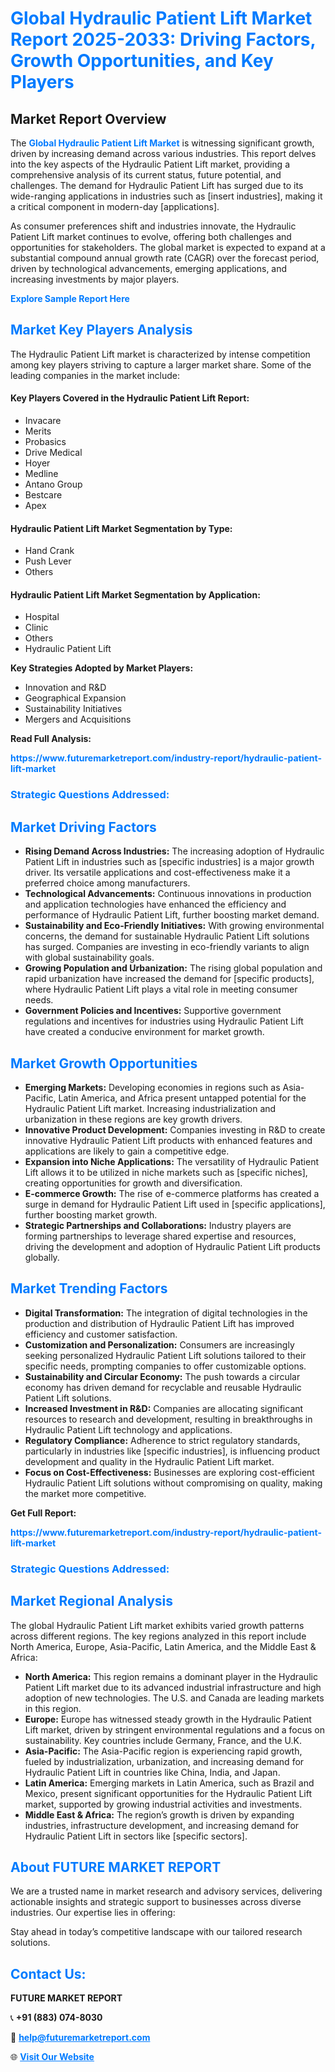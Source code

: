 <h1 style="color: #007BFF;">Global Hydraulic Patient Lift Market Report 2025-2033: Driving Factors, Growth Opportunities, and Key Players</h1>

<section id="overview">
<h2>Market Report Overview</h2>
<p>The <a href="https://www.futuremarketreport.com/industry-report/hydraulic-patient-lift-market" style="color: #007BFF; text-decoration: none;"><strong>Global Hydraulic Patient Lift Market</strong></a> is witnessing significant growth, driven by increasing demand across various industries. This report delves into the key aspects of the Hydraulic Patient Lift market, providing a comprehensive analysis of its current status, future potential, and challenges. The demand for Hydraulic Patient Lift has surged due to its wide-ranging applications in industries such as [insert industries], making it a critical component in modern-day [applications].</p>
<p>As consumer preferences shift and industries innovate, the Hydraulic Patient Lift market continues to evolve, offering both challenges and opportunities for stakeholders. The global market is expected to expand at a substantial compound annual growth rate (CAGR) over the forecast period, driven by technological advancements, emerging applications, and increasing investments by major players.</p>
</section>

<section id="overview">
<p><a href="https://www.futuremarketreport.com/request-sample/reportId=123079" style="color: #007BFF; text-decoration: none;"><strong>Explore Sample Report Here</strong></a></p>
</section>

<section id="key-players">
<h2 style="color: #007BFF;">Market Key Players Analysis</h2>
<p>The Hydraulic Patient Lift market is characterized by intense competition among key players striving to capture a larger market share. Some of the leading companies in the market include:</p>
<h4>Key Players Covered in the Hydraulic Patient Lift Report:</h4>
<ul><li>Invacare</li><li>Merits</li><li>Probasics</li><li>Drive Medical</li><li>Hoyer</li><li>Medline</li><li>Antano Group</li><li>Bestcare</li><li>Apex</li></ul>
<h4>Hydraulic Patient Lift Market Segmentation by Type:</h4>
<ul><li>Hand Crank</li><li>Push Lever</li><li>Others</li></ul>

<h4>Hydraulic Patient Lift Market Segmentation by Application:</h4>
<ul><li>Hospital</li><li>Clinic</li><li>Others</li><li>Hydraulic Patient Lift</li></ul>
<p><strong>Key Strategies Adopted by Market Players:</strong></p>
<ul>
<li>Innovation and R&D</li>
<li>Geographical Expansion</li>
<li>Sustainability Initiatives</li>
<li>Mergers and Acquisitions</li>
</ul>
</section>

<section>
<p><strong>Read Full Analysis: </strong></p><a href="https://www.futuremarketreport.com/industry-report/hydraulic-patient-lift-market" style="color: #007BFF; text-decoration: none;"><strong>https://www.futuremarketreport.com/industry-report/hydraulic-patient-lift-market</strong></a>
<h3 style="color: #007BFF;">Strategic Questions Addressed:</h3>
</section>

<section id="driving-factors">
<h2 style="color: #007BFF;">Market Driving Factors</h2>
<ul>
<li><strong>Rising Demand Across Industries:</strong> The increasing adoption of Hydraulic Patient Lift in industries such as [specific industries] is a major growth driver. Its versatile applications and cost-effectiveness make it a preferred choice among manufacturers.</li>
<li><strong>Technological Advancements:</strong> Continuous innovations in production and application technologies have enhanced the efficiency and performance of Hydraulic Patient Lift, further boosting market demand.</li>
<li><strong>Sustainability and Eco-Friendly Initiatives:</strong> With growing environmental concerns, the demand for sustainable Hydraulic Patient Lift solutions has surged. Companies are investing in eco-friendly variants to align with global sustainability goals.</li>
<li><strong>Growing Population and Urbanization:</strong> The rising global population and rapid urbanization have increased the demand for [specific products], where Hydraulic Patient Lift plays a vital role in meeting consumer needs.</li>
<li><strong>Government Policies and Incentives:</strong> Supportive government regulations and incentives for industries using Hydraulic Patient Lift have created a conducive environment for market growth.</li>
</ul>
</section>

<section id="growth-opportunities">
<h2 style="color: #007BFF;">Market Growth Opportunities</h2>
<ul>
<li><strong>Emerging Markets:</strong> Developing economies in regions such as Asia-Pacific, Latin America, and Africa present untapped potential for the Hydraulic Patient Lift market. Increasing industrialization and urbanization in these regions are key growth drivers.</li>
<li><strong>Innovative Product Development:</strong> Companies investing in R&D to create innovative Hydraulic Patient Lift products with enhanced features and applications are likely to gain a competitive edge.</li>
<li><strong>Expansion into Niche Applications:</strong> The versatility of Hydraulic Patient Lift allows it to be utilized in niche markets such as [specific niches], creating opportunities for growth and diversification.</li>
<li><strong>E-commerce Growth:</strong> The rise of e-commerce platforms has created a surge in demand for Hydraulic Patient Lift used in [specific applications], further boosting market growth.</li>
<li><strong>Strategic Partnerships and Collaborations:</strong> Industry players are forming partnerships to leverage shared expertise and resources, driving the development and adoption of Hydraulic Patient Lift products globally.</li>
</ul>
</section>

<section id="trending-factors">
<h2 style="color: #007BFF;">Market Trending Factors</h2>
<ul>
<li><strong>Digital Transformation:</strong> The integration of digital technologies in the production and distribution of Hydraulic Patient Lift has improved efficiency and customer satisfaction.</li>
<li><strong>Customization and Personalization:</strong> Consumers are increasingly seeking personalized Hydraulic Patient Lift solutions tailored to their specific needs, prompting companies to offer customizable options.</li>
<li><strong>Sustainability and Circular Economy:</strong> The push towards a circular economy has driven demand for recyclable and reusable Hydraulic Patient Lift solutions.</li>
<li><strong>Increased Investment in R&D:</strong> Companies are allocating significant resources to research and development, resulting in breakthroughs in Hydraulic Patient Lift technology and applications.</li>
<li><strong>Regulatory Compliance:</strong> Adherence to strict regulatory standards, particularly in industries like [specific industries], is influencing product development and quality in the Hydraulic Patient Lift market.</li>
<li><strong>Focus on Cost-Effectiveness:</strong> Businesses are exploring cost-efficient Hydraulic Patient Lift solutions without compromising on quality, making the market more competitive.</li>
</ul>
</section>

<section>
<p><strong>Get Full Report: </strong></p><a href="https://www.futuremarketreport.com/industry-report/hydraulic-patient-lift-market" style="color: #007BFF; text-decoration: none;"><strong>https://www.futuremarketreport.com/industry-report/hydraulic-patient-lift-market</strong></a>
<h3 style="color: #007BFF;">Strategic Questions Addressed:</h3>
</section>


<section id="regional-analysis">
<h2 style="color: #007BFF;">Market Regional Analysis</h2>
<p>The global Hydraulic Patient Lift market exhibits varied growth patterns across different regions. The key regions analyzed in this report include North America, Europe, Asia-Pacific, Latin America, and the Middle East & Africa:</p>
<ul>
<li><strong>North America:</strong> This region remains a dominant player in the Hydraulic Patient Lift market due to its advanced industrial infrastructure and high adoption of new technologies. The U.S. and Canada are leading markets in this region.</li>
<li><strong>Europe:</strong> Europe has witnessed steady growth in the Hydraulic Patient Lift market, driven by stringent environmental regulations and a focus on sustainability. Key countries include Germany, France, and the U.K.</li>
<li><strong>Asia-Pacific:</strong> The Asia-Pacific region is experiencing rapid growth, fueled by industrialization, urbanization, and increasing demand for Hydraulic Patient Lift in countries like China, India, and Japan.</li>
<li><strong>Latin America:</strong> Emerging markets in Latin America, such as Brazil and Mexico, present significant opportunities for the Hydraulic Patient Lift market, supported by growing industrial activities and investments.</li>
<li><strong>Middle East & Africa:</strong> The region’s growth is driven by expanding industries, infrastructure development, and increasing demand for Hydraulic Patient Lift in sectors like [specific sectors].</li>
</ul>
</section>

<footer>
<h2 style="color: #007BFF;">About FUTURE MARKET REPORT</h2>
<p>We are a trusted name in market research and advisory services, delivering actionable insights and strategic support to businesses across diverse industries. Our expertise lies in offering:</p>

<p>Stay ahead in today’s competitive landscape with our tailored research solutions.</p>

<h2 style="color: #007BFF;">Contact Us:</h2>
<p><strong>FUTURE MARKET REPORT</strong></p>
<p>📞 <strong>+91 (883) 074-8030</strong></p>
<p>📧 <strong><a href="mailto:help@futuremarketreport.com" style="color: #007BFF;">help@futuremarketreport.com</a></strong></p>
<p>🌐 <strong><a href="https://www.futuremarketreport.com/" style="color: #007BFF;">Visit Our Website</a></strong></p>
</footer>
